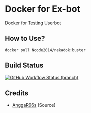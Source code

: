 # Docker for Ex-bot
Docker for [Testing](https://github.com/Ncode2014/nikabut) Userbot

## How to Use?
```
docker pull Ncode2014/nekadok:buster
```

## Build Status
<a href="https://github.com/Satriouz/nekadok-aria/actions?query=branch%3Amain"> <img alt="GitHub Workflow Status (branch)" src="https://img.shields.io/github/workflow/status/Ncode2014/nekadok/Docker%20Build/main?color=blue&label=Docker%20build&logo=github%20actions&logoColor=green&style=for-the-badge" /></a>

## Credits
* [AnggaR96s](https://github.com/AnggaR96s) (Source)
